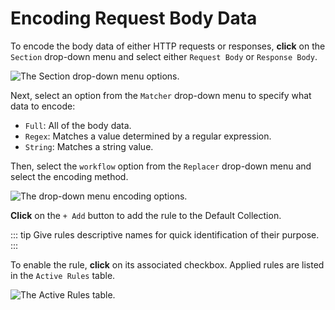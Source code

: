 # Encoding Request Body Data

To encode the body data of either HTTP requests or responses, **click** on the `Section` drop-down menu and select either `Request Body` or `Response Body`.

<img alt="The Section drop-down menu options." src="/_images/match_replace_bodies.png" center/>

Next, select an option from the `Matcher` drop-down menu to specify what data to encode:

- `Full`: All of the body data.
- `Regex`: Matches a value determined by a regular expression.
- `String`: Matches a string value.

Then, select the `workflow` option from the `Replacer` drop-down menu and select the encoding method.

<img alt="The drop-down menu encoding options." src="/_images/match_replace_encoding.png" center/>

**Click** on the `+ Add` button to add the rule to the Default Collection.

::: tip
Give rules descriptive names for quick identification of their purpose.
:::

To enable the rule, **click** on its associated checkbox. Applied rules are listed in the `Active Rules` table.

<img alt="The Active Rules table." src="/_images/match_replace_header_enable.png" center/>
